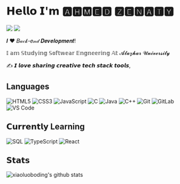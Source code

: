 # 𝗛𝗲𝗹𝗹𝗼 𝗜'𝗺 🅰🅷🅼🅴🅳 🆉🅴🅽🅰🆃🆈

[![](https://img.shields.io/badge/-@Ahmed_Zenaty-%231DA1F2?style=flat-square&logo=twitter&logoColor=ffffff)](https://twitter.com/zenaty_ah)
[![](https://img.shields.io/badge/-@Ahmed_Zenaty-%23181717?style=flat-square&logo=github)](https://github.com/Ahmedzenaty)

𝑰 ❤️ 𝐵𝒶𝒸𝓀-𝑒𝓃𝒹 𝑫𝒆𝒗𝒆𝒍𝒐𝒑𝒎𝒆𝒏𝒕!

𝕀 𝕒𝕞 𝕊𝕥𝕦𝕕𝕪𝕚𝕟𝕘 𝕊𝕠𝕗𝕥𝕨𝕖𝕒𝕣 𝔼𝕟𝕘𝕟𝕖𝕖𝕣𝕚𝕟𝕘 𝔸𝕥 𝓐𝓵𝓪𝔃𝓱𝓪𝓻 𝓤𝓷𝓲𝓿𝓮𝓻𝓼𝓲𝓽𝔂



:writing_hand: 𝙄 𝙡𝙤𝙫𝙚 𝙨𝙝𝙖𝙧𝙞𝙣𝙜 𝙘𝙧𝙚𝙖𝙩𝙞𝙫𝙚 𝙩𝙚𝙘𝙝 𝙨𝙩𝙖𝙘𝙠 𝙩𝙤𝙤𝙡𝙨, 

## Languages
![HTML5](https://img.shields.io/badge/-HTML5-%23E44D27?style=flat-square&logo=html5&logoColor=ffffff)
![CSS3](https://img.shields.io/badge/-CSS3-%231572B6?style=flat-square&logo=css3)
![JavaScript](https://img.shields.io/badge/-JavaScript-%23F7DF1C?style=flat-square&logo=javascript&logoColor=000000&labelColor=%23F7DF1C&color=%23FFCE5A)
![C](https://img.shields.io/badge/-C-000?&logo=C)
![Java](https://img.shields.io/badge/-Java-000?&logo=Java&logoColor=007396)
![C++](https://img.shields.io/badge/-C++-000?&logo=c%2b%2b&logoColor=00599C)
![Git](https://img.shields.io/badge/-Git-%23F05032?style=flat-square&logo=git&logoColor=%23ffffff)
![GitLab](https://img.shields.io/badge/-GitLab-FCA121?style=flat-square&logo=gitlab)
![VS Code](https://img.shields.io/badge/-VSCode-%23007ACC?style=flat-square&logo=visual-studio-code)
## 𝗖𝘂𝗿𝗿𝗲𝗻𝘁𝗹𝘆 Learning 
![SQL](https://img.shields.io/badge/-SQL-000?&logo=MySQL)
![TypeScript](https://img.shields.io/badge/-TypeScript-007ACC?style=flat-square&logo=typescript&logoColor=white)
![React](https://img.shields.io/badge/-React-%23282C34?style=flat-square&logo=react)

## 𝗦𝘁𝗮𝘁𝘀

![xiaoluoboding's github stats](https://github-readme-stats.vercel.app/api?username=xiaoluoboding&show_icons=true&theme=dracula)
